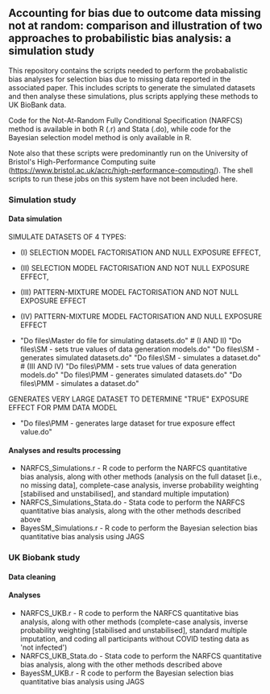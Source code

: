 ## Accounting for bias due to outcome data missing not at random: comparison and illustration of two approaches to probabilistic bias analysis: a simulation study


This repository contains the scripts needed to perform the probabalistic bias analyses for selection bias due to missing data reported in the associated paper. This includes scripts to generate the simulated datasets 
and then analyse these simulations, plus scripts applying these methods to UK BioBank data.

Code for the Not-At-Random Fully Conditional Specification (NARFCS) method is available in both R (.r) and Stata (.do), while code for the Bayesian selection model method is only available in R.

Note also that these scripts were predominantly run on the University of Bristol's High-Performance Computing suite (https://www.bristol.ac.uk/acrc/high-performance-computing/). The shell scripts to run these jobs on this system have not been included here.

### Simulation study

#### Data simulation
SIMULATE DATASETS OF 4 TYPES: 
- (I) SELECTION MODEL FACTORISATION AND NULL EXPOSURE EFFECT, 
- (II) SELECTION MODEL FACTORISATION AND NOT NULL EXPOSURE EFFECT, 
- (III) PATTERN-MIXTURE MODEL FACTORISATION AND NOT NULL EXPOSURE EFFECT
- (IV)  PATTERN-MIXTURE MODEL FACTORISATION AND NULL EXPOSURE EFFECT

- 
	"Do files\Master do file for simulating datasets.do"
		# (I AND II)
		"Do files\SM - sets true values of data generation models.do"
		"Do files\SM - generates simulated datasets.do"
		"Do files\SM - simulates a dataset.do"
		# (III AND IV)
		"Do files\PMM - sets true values of data generation models.do"
		"Do files\PMM - generates simulated datasets.do"
		"Do files\PMM - simulates a dataset.do"

GENERATES VERY LARGE DATASET TO DETERMINE "TRUE" EXPOSURE EFFECT FOR PMM DATA MODEL
- "Do files\PMM - generates large dataset for true exposure effect value.do"

#### Analyses and results processing
 - NARFCS_Simulations.r - R code to perform the NARFCS quantitative bias analysis, along with other methods 
 (analysis on the full dataset [i.e., no missing data], complete-case analysis, inverse probability weighting 
 [stabilised and unstabilised], and standard multiple imputation)
 - NARFCS_Simulations_Stata.do - Stata code to perform the NARFCS quantitative bias analysis, along with the
 other methods described above
 - BayesSM_Simulations.r - R code to perform the Bayesian selection bias quantitative bias analysis using JAGS


### UK Biobank study

#### Data cleaning

#### Analyses
 - NARFCS_UKB.r - R code to perform the NARFCS quantitative bias analysis, along with other methods 
 (complete-case analysis, inverse probability weighting [stabilised and unstabilised], standard multiple 
 imputation, and coding all participants without COVID testing data as 'not infected')
 - NARFCS_UKB_Stata.do - Stata code to perform the NARFCS quantitative bias analysis, along with the
 other methods described above
 - BayesSM_UKB.r - R code to perform the Bayesian selection bias quantitative bias analysis using JAGS
